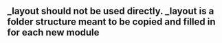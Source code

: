 ## _layout should not be used directly. _layout is a folder structure meant to be copied and filled in for each new module